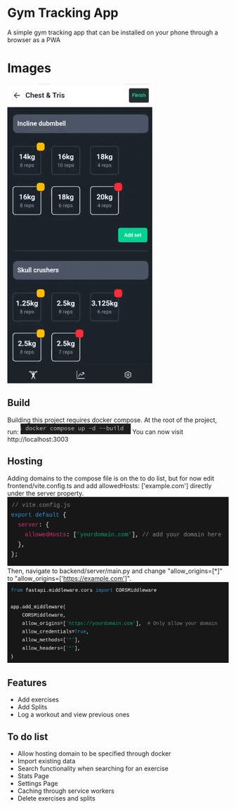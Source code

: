 # Gym Tracking App

A simple gym tracking app that can be installed on your phone through a browser as a PWA

# Images

![Alt text](images/AppImage.png)



## Build
Building this project requires docker compose. At the root of the project, run: 
![Alt text](images/ComposeCommand.png)
You can now visit http://localhost:3003

## Hosting

Adding domains to the compose file is on the to do list, but for now edit frontend/vite.config.ts and add allowedHosts: ['example.com'] directly under the server property.
![Alt text](images/viteConfig.png)
Then, navigate to backend/server/main.py and change "allow_origins=[*]" to "allow_origins=['https://example.com']".
![Alt text](images/PythonCORS.png)

## Features

- Add exercises
- Add Splits
- Log a workout and view previous ones

## To do list
- Allow hosting domain to be specified through docker
- Import existing data
- Search functionality when searching for an exercise
- Stats Page
- Settings Page
- Caching through service workers
- Delete exercises and splits


